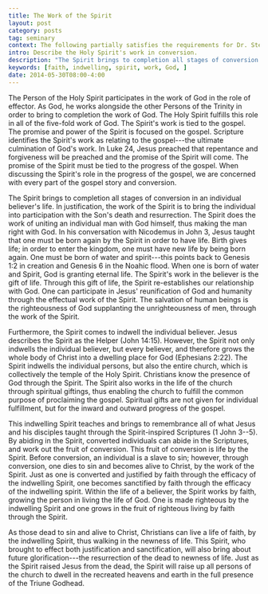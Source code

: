 ```yaml
---
title: The Work of the Spirit
layout: post
category: posts
tag: seminary
context: The following partially satisfies the requirements for Dr. Steven McKinion's Christian Theology II class at Southeastern Baptist Theological Seminary.
intro: Describe the Holy Spirit's work in conversion.
description: "The Spirit brings to completion all stages of conversion in an individual believer's life. This Spirit, who brought to effect both justification and sanctification, will also bring about future glorification—the resurrection of the dead to newness of life."
keywords: [faith, indwelling, spirit, work, God, ]
date: 2014-05-30T08:00-4:00
---
```


The Person of the Holy Spirit participates in the work of God in the role of effector. As God, he works alongside the other Persons of the Trinity in order to bring to completion the work of God. The Holy Spirit fulfills this role in all of the five-fold work of God. The Spirit's work is tied to the gospel. The promise and power of the Spirit is focused on the gospel. Scripture identifies the Spirit's work as relating to the gospel---the ultimate culmination of God's work. In Luke 24, Jesus preached that repentance and forgiveness will be preached and the promise of the Spirit will come. The promise of the Spirit must be tied to the progress of the gospel. When discussing the Spirit's role in the progress of the gospel, we are concerned with every part of the gospel story and conversion.

The Spirit brings to completion all stages of conversion in an individual believer's life. In justification, the work of the Spirit is to bring the individual into participation with the Son's death and resurrection. The Spirit does the work of uniting an individual man with God himself, thus making the man right with God. In his conversation with Nicodemus in John 3, Jesus taught that one must be born again by the Spirit in order to have life. Birth gives life; in order to enter the kingdom, one must have new life by being born again. One must be born of water and spirit---this points back to Genesis 1:2 in creation and Genesis 6 in the Noahic flood. When one is born of water and Spirit, God is granting eternal life. The Spirit's work in the believer is the gift of life. Through this gift of life, the Spirit re-establishes our relationship with God. One can participate in Jesus' reunification of God and humanity through the effectual work of the Spirit. The salvation of human beings is the righteousness of God supplanting the unrighteousness of men, through the work of the Spirit.

Furthermore, the Spirit comes to indwell the individual believer. Jesus describes the Spirit as the Helper (John 14:15). However, the Spirit not only indwells the individual believer, but every believer, and therefore grows the whole body of Christ into a dwelling place for God (Ephesians 2:22). The Spirit indwells the individual persons, but also the entire church, which is collectively the temple of the Holy Spirit. Christians know the presence of God through the Spirit. The Spirit also works in the life of the church through spiritual giftings, thus enabling the church to fulfill the common purpose of proclaiming the gospel. Spiritual gifts are not given for individual fulfillment, but for the inward and outward progress of the gospel.

This indwelling Spirit teaches and brings to remembrance all of what Jesus and his disciples taught through the Spirit-inspired Scriptures (1 John 3--5). By abiding in the Spirit, converted individuals can abide in the Scriptures, and work out the fruit of conversion. This fruit of conversion is life by the Spirit. Before conversion, an individual is a slave to sin; however, through conversion, one dies to sin and becomes alive to Christ, by the work of the Spirit. Just as one is converted and justified by faith through the efficacy of the indwelling Spirit, one becomes sanctified by faith through the efficacy of the indwelling spirit. Within the life of a believer, the Spirit works by faith, growing the person in living the life of God. One is made righteous by the indwelling Spirit and one grows in the fruit of righteous living by faith through the Spirit. 

As those dead to sin and alive to Christ, Christians can live a life of faith, by the indwelling Spirit, thus walking in the newness of life. This Spirit, who brought to effect both justification and sanctification, will also bring about future glorification---the resurrection of the dead to newness of life. Just as the Spirit raised Jesus from the dead, the Spirit will raise up all persons of the church to dwell in the recreated heavens and earth in the full presence of the Triune Godhead.



